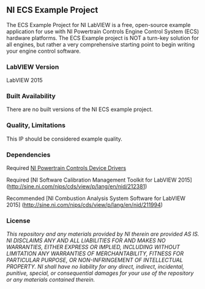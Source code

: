 ## NI ECS Example Project ##

The ECS Example Project for NI LabVIEW is a free, open-source example application for use with NI Powertrain Controls Engine Control System (ECS) hardware platforms.  The ECS Example project is NOT a turn-key solution for all engines, but rather a very comprehensive starting point to begin writing your engine control software. 

### LabVIEW Version ###

LabVIEW 2015

### Built Availability ###

There are no built versions of the NI ECS example project.

### Quality, Limitations ###

This IP should be considered example quality.

### Dependencies ###

Required [NI Powertrain Controls Device Drivers](http://www.ni.com/gate/gb/GB_EVALTLKTPOWERTRAINDD/US)

Required [NI Software Calibration Management Toolkit for LabVIEW 2015] (http://sine.ni.com/nips/cds/view/p/lang/en/nid/212381)

Recommended [NI Combustion Analysis System Software for LabVIEW 2015] (http://sine.ni.com/nips/cds/view/p/lang/en/nid/211994)

### License ###

*This repository and any materials provided by NI therein are provided AS IS. NI DISCLAIMS ANY AND ALL LIABILITIES FOR AND MAKES NO WARRANTIES, EITHER EXPRESS OR IMPLIED, INCLUDING WITHOUT LIMITATION ANY WARRANTIES OF MERCHANTABILITY, FITNESS FOR  PARTICULAR PURPOSE, OR NON-INFRINGEMENT OF INTELLECTUAL PROPERTY. NI shall have no liability for any direct, indirect, incidental, punitive, special, or consequential damages for your use of the repository or any materials contained therein.*

